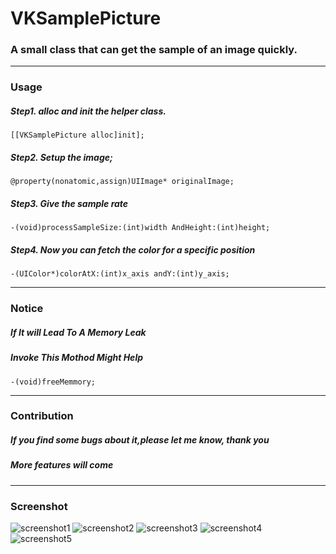 # VKSamplePicture
### A small class that can get the sample of an image quickly.

---
### Usage
##### Step1. alloc and init the helper class.
	[[VKSamplePicture alloc]init];
##### Step2. Setup the image;
	@property(nonatomic,assign)UIImage* originalImage;
##### Step3. Give the sample rate
	-(void)processSampleSize:(int)width AndHeight:(int)height;
##### Step4. Now you can fetch the color for a specific position
	-(UIColor*)colorAtX:(int)x_axis andY:(int)y_axis;

---
### Notice 
##### If It will Lead To A Memory Leak
##### Invoke This Mothod Might Help
	-(void)freeMemmory;

---
### Contribution
##### If you find some bugs about it,please let me know, thank you
##### More features will come

---
### Screenshot

![screenshot1](https://raw.githubusercontent.com/VikingWarlock/vikingwarlock.github.io/master/resource/1.png) ![screenshot2](https://raw.githubusercontent.com/VikingWarlock/vikingwarlock.github.io/master/resource/2.png) ![screenshot3](https://raw.githubusercontent.com/VikingWarlock/vikingwarlock.github.io/master/resource/3.png) ![screenshot4](https://raw.githubusercontent.com/VikingWarlock/vikingwarlock.github.io/master/resource/4.png) ![screenshot5](https://raw.githubusercontent.com/VikingWarlock/vikingwarlock.github.io/master/resource/5.png)
